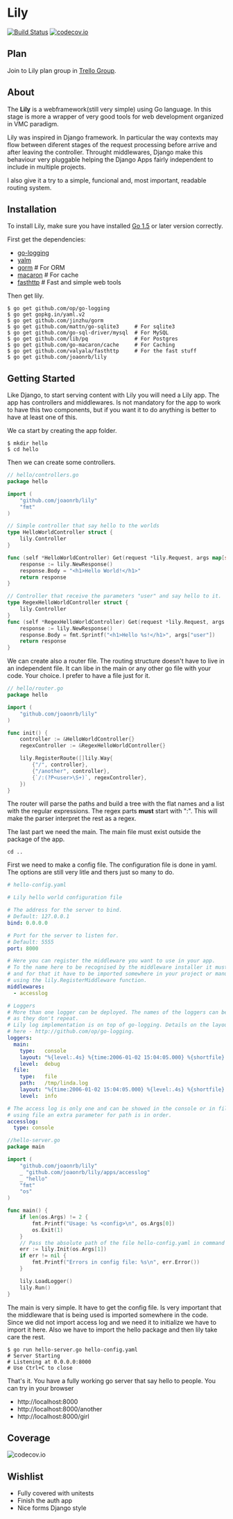 Lily
====
[![Build Status](https://travis-ci.org/joaonrb/lily.svg?branch=master)](https://travis-ci.org/joaonrb/lily)
[![codecov.io](https://codecov.io/github/joaonrb/lily/coverage.svg?branch=master)](https://codecov.io/github/joaonrb/lily?branch=master)

Plan
----
Join to Lily plan group in [Trello Group](https://trello.com/invite/lily745/4a8efdb4ab693b2aa263546c8380c249).

About
-----
The **Lily** is a webframework(still very simple) using Go language. In this stage is more a wrapper of very good tools
for web development organized in VMC paradigm.

Lily was inspired in Django framework. In particular the way contexts may flow between diferent stages of the request
processing before arrive and after leaving the controller. Throught middlewares, Django make this behaviour very
pluggable helping the Django Apps fairly independent to include in multiple projects.

I also give it a try to a simple, funcional and, most important, readable routing system.

Installation
------------
To install Lily, make sure you have installed [Go 1.5](https://storage.googleapis.com/golang/go1.6.src.tar.gz) or later
version correctly.

First get the dependencies:

- [go-logging](https://github.com/op/go-logging)
- [yalm](https://gopkg.in/yaml.v2)
- [gorm](https://github.com/jinzhu/gorm)           # For ORM
- [macaron](https://github.com/go-macaron/cache)   # For cache
- [fasthttp](https://github.com/valyala/fasthttp)  # Fast and simple web tools

Then get lily.

```
$ go get github.com/op/go-logging
$ go get gopkg.in/yaml.v2
$ go get github.com/jinzhu/gorm
$ go get github.com/mattn/go-sqlite3     # For sqlite3
$ go get github.com/go-sql-driver/mysql  # For MySQL
$ go get github.com/lib/pq               # For Postgres
$ go get github.com/go-macaron/cache     # For Caching
$ go get github.com/valyala/fasthttp     # For the fast stuff
$ go get github.com/joaonrb/lily
```

Getting Started
---------------
Like Django, to start serving content with Lily you will need a Lily app. The app has controllers and middlewares. Is
not mandatory for the app to work to have this two components, but if you want it to do anything is better to have at
least one of this.

We ca start by creating the app folder.
```
$ mkdir hello
$ cd hello
```

Then we can create some controllers.
```go
// hello/controllers.go
package hello

import (
	"github.com/joaonrb/lily"
	"fmt"
)

// Simple controller that say hello to the worlds
type HelloWorldController struct {
	lily.Controller
}

func (self *HelloWorldController) Get(request *lily.Request, args map[string]string) *lily.Response {
	response := lily.NewResponse()
	response.Body = "<h1>Hello World!</h1>"
	return response
}

// Controller that receive the parameters "user" and say hello to it.
type RegexHelloWorldController struct {
	lily.Controller
}
func (self *RegexHelloWorldController) Get(request *lily.Request, args map[string]string) *lily.Response {
	response := lily.NewResponse()
	response.Body = fmt.Sprintf("<h1>Hello %s!</h1>", args["user"])
	return response
}
```

We can create also a router file. The routing structure doesn't have to live in an independent file. It can libe in
the main or any other go file with your code. Your choice. I prefer to have a file just for it.

```go
// hello/router.go
package hello

import (
	"github.com/joaonrb/lily"
)

func init() {
	controller := &HelloWorldController{}
	regexController := &RegexHelloWorldController{}

	lily.RegisterRoute([]lily.Way{
		{"/", controller},
		{"/another", controller},
		{`/:(?P<user>\S+)`, regexController},
	})
}
```

The router will parse the paths and build a tree with the flat names and a list with the regular expressions. The
regex parts **must** start with ":". This will make the parser interpret the rest as a regex.

The last part we need the main. The main file must exist outside the package of the app.

```
cd ..
```

First we need to make a config file. The configuration file is done in yaml. The options are still very litle and thers
just so many to do.

```yaml
# hello-config.yaml

# Lily hello world configuration file

# The address for the server to bind.
# Default: 127.0.0.1
bind: 0.0.0.0

# Port for the server to listen for.
# Default: 5555
port: 8000

# Here you can register the middleware you want to use in your app.
# To the name here to be recognised by the middleware installer it must be registered
# and for that it have to be imported somewhere in your project or manually resisted
# using the lily.RegisterMiddleware function.
middlewares:
  - accesslog

# Loggers
# More than one logger can be deployed. The names of the loggers can be any string as long
# as they don't repeat.
# Lily log implementation is on top of go-logging. Details on the layout format can be found
# here - http://github.com/op/go-logging.
loggers:
  main:
    type:   console
    layout: "%{level:.4s} %{time:2006-01-02 15:04:05.000} %{shortfile} %{message}"
    level:  debug
  file:
    type:   file
    path:   /tmp/linda.log
    layout: "%{time:2006-01-02 15:04:05.000} %{level:.4s} %{shortfile} %{message}"
    level:  info

# The access log is only one and can be showed in the console or in file. In case of
# using file an extra parameter for path is in order.
accesslog:
  type: console

```

```go
//hello-server.go
package main

import (
	"github.com/joaonrb/lily"
	_ "github.com/joaonrb/lily/apps/accesslog"
	_ "hello"
	"fmt"
	"os"
)

func main() {
	if len(os.Args) != 2 {
		fmt.Printf("Usage: %s <config>\n", os.Args[0])
		os.Exit(1)
	}
	// Pass the absolute path of the file hello-config.yaml in command
	err := lily.Init(os.Args[1])
	if err != nil {
		fmt.Printf("Errors in config file: %s\n", err.Error())
	}

	lily.LoadLogger()
	lily.Run()
}
```

The main is very simple. It have to get the config file. Is very important that the middleware that is being used is
imported somewhere in the code. Since we did not import access log and we need it to initialize we have to import it
here. Also we have to import the hello package and then lily take care the rest.

```
$ go run hello-server.go hello-config.yaml
# Server Starting
# Listening at 0.0.0.0:8000
# Use Ctrl+C to close
```

That's it. You have a fully working go server that say hello to people. You can try in your browser

- http://localhost:8000
- http://localhost:8000/another
- http://localhost:8000/girl

Coverage
--------

![codecov.io](https://codecov.io/github/joaonrb/lily/branch.svg?branch=master)

Wishlist
--------

- Fully covered with unitests
- Finish the auth app
- Nice forms Django style
